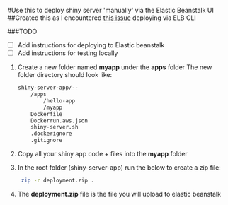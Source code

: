 #Use this to deploy shiny server 'manually' via the Elastic Beanstalk UI
##Created this as I encountered [this issue](https://github.com/aws/aws-elastic-beanstalk-cli/issues/53) deploying via ELB CLI

###TODO
- [ ] Add instructions for deploying to Elastic beanstalk
- [ ] Add instructions for testing locally

1. Create a new folder named **myapp** under the **apps** folder
    The new folder directory should look like:
    ```bash
    shiny-server-app/--
        /apps
            /hello-app
            /myapp
        Dockerfile
        Dockerrun.aws.json
        shiny-server.sh
        .dockerignore
        .gitignore
    ```
2. Copy all your shiny app code + files into the **myapp** folder

3. In the root folder (shiny-server-app) run the below to create a zip file:
    ```bash
     zip -r deployment.zip .   
    ```
   
5. The **deployment.zip** file is the file you will upload to elastic beanstalk